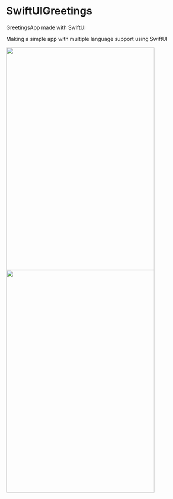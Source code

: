 # SwiftUIGreetings
GreetingsApp made with SwiftUI

Making a simple app with multiple language support using SwiftUI


<img src="https://user-images.githubusercontent.com/105302490/212499790-e0de8886-e5a3-4088-a546-ae93324d597c.png" width="400" height="600" />


<img src="https://user-images.githubusercontent.com/105302490/212499793-ba8bc28c-ae28-4faf-96bf-b4c3aef20bec.png" width="400" height="600" />

